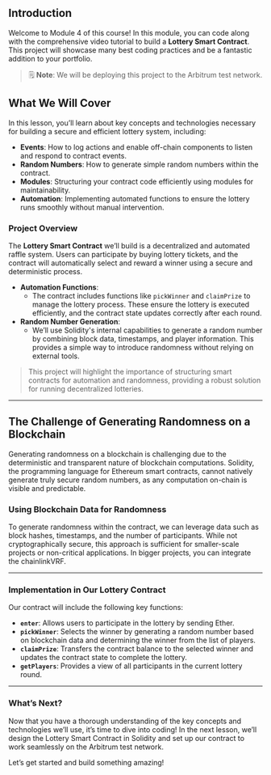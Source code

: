 ## Introduction

Welcome to Module 4 of this course! In this module, you can code along with the comprehensive video tutorial to build a **Lottery Smart Contract**. This project will showcase many best coding practices and be a fantastic addition to your portfolio.

> 🗒️ **Note**: We will be deploying this project to the Arbitrum test network.

## What We Will Cover

In this lesson, you’ll learn about key concepts and technologies necessary for building a secure and efficient lottery system, including:

- **Events**: How to log actions and enable off-chain components to listen and respond to contract events.
- **Random Numbers**: How to generate simple random numbers within the contract.
- **Modules**: Structuring your contract code efficiently using modules for maintainability.
- **Automation**: Implementing automated functions to ensure the lottery runs smoothly without manual intervention.

### Project Overview

The **Lottery Smart Contract** we’ll build is a decentralized and automated raffle system. Users can participate by buying lottery tickets, and the contract will automatically select and reward a winner using a secure and deterministic process.

- **Automation Functions**:
  - The contract includes functions like `pickWinner` and `claimPrize` to manage the lottery process. These ensure the lottery is executed efficiently, and the contract state updates correctly after each round.
- **Random Number Generation**:
  - We’ll use Solidity's internal capabilities to generate a random number by combining block data, timestamps, and player information. This provides a simple way to introduce randomness without relying on external tools.

> This project will highlight the importance of structuring smart contracts for automation and randomness, providing a robust solution for running decentralized lotteries.

---

## The Challenge of Generating Randomness on a Blockchain

Generating randomness on a blockchain is challenging due to the deterministic and transparent nature of blockchain computations. Solidity, the programming language for Ethereum smart contracts, cannot natively generate truly secure random numbers, as any computation on-chain is visible and predictable.

### Using Blockchain Data for Randomness

To generate randomness within the contract, we can leverage data such as block hashes, timestamps, and the number of participants. While not cryptographically secure, this approach is sufficient for smaller-scale projects or non-critical applications. In bigger projects, you can integrate the chainlinkVRF.

---

### Implementation in Our Lottery Contract

Our contract will include the following key functions:
- **`enter`**: Allows users to participate in the lottery by sending Ether.
- **`pickWinner`**: Selects the winner by generating a random number based on blockchain data and determining the winner from the list of players.
- **`claimPrize`**: Transfers the contract balance to the selected winner and updates the contract state to complete the lottery.
- **`getPlayers`**: Provides a view of all participants in the current lottery round.

---

### What’s Next?

Now that you have a thorough understanding of the key concepts and technologies we’ll use, it’s time to dive into coding! In the next lesson, we’ll design the Lottery Smart Contract in Solidity and set up our contract to work seamlessly on the Arbitrum test network.

Let’s get started and build something amazing!

